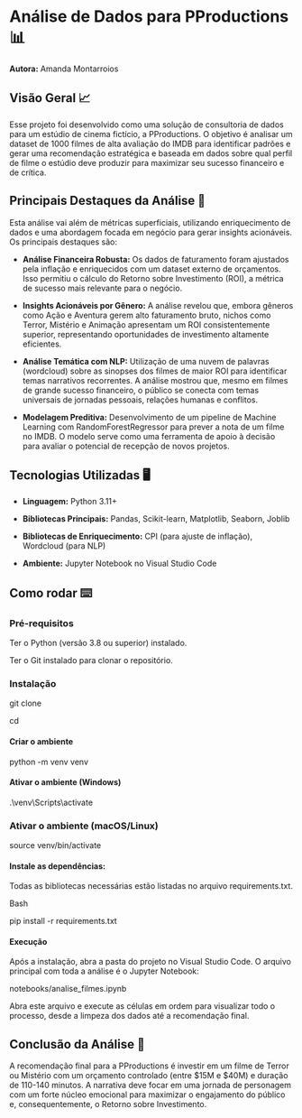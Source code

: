 # Análise de Dados para PProductions 📊
**Autora:** Amanda Montarroios

## Visão Geral 📈
Esse projeto foi desenvolvido como uma solução de consultoria de dados para um estúdio de cinema fictício, a PProductions. O objetivo é analisar um dataset de 1000 filmes de alta avaliação do IMDB para identificar padrões e gerar uma recomendação estratégica e baseada em dados sobre qual perfil de filme o estúdio deve produzir para maximizar seu sucesso financeiro e de crítica.

## Principais Destaques da Análise 📑
Esta análise vai além de métricas superficiais, utilizando enriquecimento de dados e uma abordagem focada em negócio para gerar insights acionáveis. Os principais destaques são:

 - **Análise Financeira Robusta:** Os dados de faturamento foram ajustados pela inflação e enriquecidos com um dataset externo de orçamentos. Isso permitiu o cálculo do Retorno sobre Investimento (ROI), a métrica de sucesso mais relevante para o negócio.

 - **Insights Acionáveis por Gênero:** A análise revelou que, embora gêneros como Ação e Aventura gerem alto faturamento bruto, nichos como Terror, Mistério e Animação apresentam um ROI consistentemente superior, representando oportunidades de investimento altamente eficientes.

 - **Análise Temática com NLP:** Utilização de uma nuvem de palavras (wordcloud) sobre as sinopses dos filmes de maior ROI para identificar temas narrativos recorrentes. A análise mostrou que, mesmo em filmes de grande sucesso financeiro, o público se conecta com temas universais de jornadas pessoais, relações humanas e conflitos.

 - **Modelagem Preditiva:** Desenvolvimento de um pipeline de Machine Learning com RandomForestRegressor para prever a nota de um filme no IMDB. O modelo serve como uma ferramenta de apoio à decisão para avaliar o potencial de recepção de novos projetos.

## Tecnologias Utilizadas 🖥️
 - **Linguagem:** Python 3.11+

 - **Bibliotecas Principais:** Pandas, Scikit-learn, Matplotlib, Seaborn, Joblib

 - **Bibliotecas de Enriquecimento:** CPI (para ajuste de inflação), Wordcloud (para NLP)

 - **Ambiente:** Jupyter Notebook no Visual Studio Code

## Como rodar ⌨️

### Pré-requisitos
Ter o Python (versão 3.8 ou superior) instalado.

Ter o Git instalado para clonar o repositório.

### Instalação

git clone 

cd 

#### Criar o ambiente
python -m venv venv

#### Ativar o ambiente (Windows)
.\venv\Scripts\activate

### Ativar o ambiente (macOS/Linux)
source venv/bin/activate

#### Instale as dependências:
Todas as bibliotecas necessárias estão listadas no arquivo requirements.txt.

Bash

pip install -r requirements.txt

#### Execução
Após a instalação, abra a pasta do projeto no Visual Studio Code. O arquivo principal com toda a análise é o Jupyter Notebook:

notebooks/analise_filmes.ipynb

Abra este arquivo e execute as células em ordem para visualizar todo o processo, desde a limpeza dos dados até a recomendação final.

## Conclusão da Análise 💾
A recomendação final para a PProductions é investir em um filme de Terror ou Mistério com um orçamento controlado (entre $15M e $40M) e duração de 110-140 minutos. A narrativa deve focar em uma jornada de personagem com um forte núcleo emocional para maximizar o engajamento do público e, consequentemente, o Retorno sobre Investimento.
